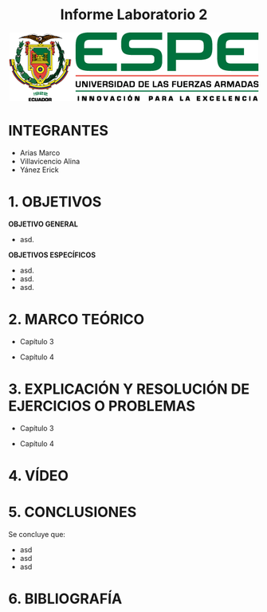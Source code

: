 <div align="center">

# Informe Laboratorio 2

![](https://github.com/erickyanez1/IMAGENES-DEBER-1/blob/main/espe.png) 

</div>

# **INTEGRANTES**

- Arias Marco
- Villavicencio Alina
- Yánez Erick


# **1. OBJETIVOS**

**OBJETIVO GENERAL**
  - asd.
 
 **OBJETIVOS ESPECÍFICOS**
  - asd.
  - asd.
  - asd.

# **2. MARCO TEÓRICO**
- Capítulo 3

- Capítulo 4

# **3. EXPLICACIÓN Y RESOLUCIÓN DE EJERCICIOS O PROBLEMAS**
- Capítulo 3

- Capítulo 4

# **4. VÍDEO**



# **5. CONCLUSIONES**

Se concluye que:

- asd
- asd
- asd

# **6. BIBLIOGRAFÍA**
